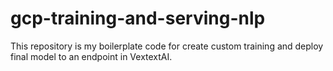 # gcp-training-and-serving-nlp
This repository is my boilerplate code for create custom training and deploy final model to an endpoint in VextextAI.
